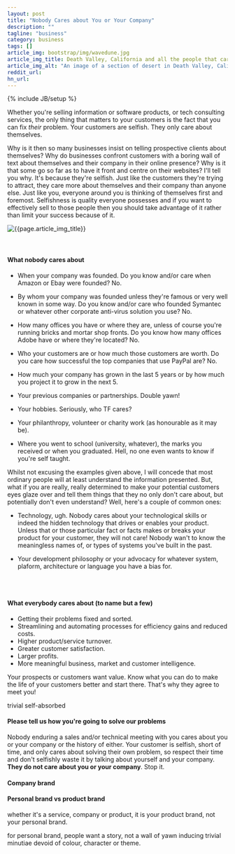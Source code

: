 ```yaml
---
layout: post
title: "Nobody Cares about You or Your Company"
description: ""
tagline: "business"
category: business
tags: []
article_img: bootstrap/img/wavedune.jpg
article_img_title: Death Valley, California and all the people that care about you and your company.
article_img_alt: "An image of a section of desert in Death Valley, California and all the people that care about you and your company"
reddit_url:
hn_url:
---
```

{% include JB/setup %}
<div class="intro">
  <div class="intro-txt">
<p>
Whether you're selling information or software products, or tech consulting services, the only thing that matters to your customers is the fact that you can fix <i>their</i> problem. Your customers are selfish. They only care about themselves. 
</p>
<p>
Why is it then so many businesses insist on telling prospective clients about themselves? Why do businesses confront customers with a boring wall of text about themselves and their company in their online presence? Why is it that some go so far as to have it front and centre on their websites? I'll tell you why. It's because they're selfish. Just like the customers they're trying to attract, they care more about themselves and their company than anyone else. Just like you, everyone around you is thinking of themselves first and foremost. Selfishness is quality everyone possesses and if you want to effectively sell to those people then you should take advantage of it rather than limit your success because of it.
</p>
  </div>
<div class="intro-img-border">
<div class="intro-img-bevel">
<div class="intro-img">
<img class="article-image" alt="{{page.article_img_title}}" title="{{page.article_img_title}}" src="{{ASSET_PATH}}/{{page.article_img}}"/>
</div>
</div>
</div>
</div>

<br/>
<br/>


#### What nobody cares about

 * When your company was founded. Do you know and/or care when Amazon or Ebay were founded? No. 

 * By whom your company was founded unless they're famous or very well known in some way. Do you know and/or care who founded Symantec or whatever other corporate anti-virus solution you use? No.

 * How many offices you have or where they are, unless of course you're running bricks and mortar shop fronts. Do you know how many offices Adobe have or where they're located? No.

 * Who your customers are or how much those customers are worth. Do you care how successful the top companies that use PayPal are? No.

 * How much your company has grown in the last 5 years or by how much you project it to grow in the next 5.

 * Your previous companies or partnerships. Double yawn!

 * Your hobbies. Seriously, who TF cares?

 * Your philanthropy, volunteer or charity work (as honourable as it may be).

 * Where you went to school (university, whatever), the marks you received or when you graduated. Hell, no one even wants to know if you're self taught. 

Whilst not excusing the examples given above, I will concede that most ordinary people will at least understand the information presented. But, what if you are really, really determined to make your potential customers eyes glaze over and tell them things that they no only don't care about, but potentially don't even understand? Well, here's a couple of common ones: 

 * Technology, ugh. Nobody cares about your technological skills or indeed the hidden technology that drives or enables your product. Unless that or those particular fact or facts makes or breaks your product for your customer, they will not care! Nobody wan't to know the meaningless names of, or types of systems you've built in the past.
 
 * Your development philosophy or your advocacy for whatever system, plaform, architecture or language you have a bias for.

<br/>
<br/>

#### What everybody cares about (to name but a few)

 * Getting their problems fixed and sorted. 
 * Streamlining and automating processes for efficiency gains and reduced costs.
 * Higher product/service turnover.
 * Greater customer satisfaction.
 * Larger profits.
 * More meaningful business, market and customer intelligence. 




Your prospects or customers want value. Know what you can do to make the life of your customers better and start there. That's why they agree to meet you!


trivial
self-absorbed







 
#### Please tell us how you're going to solve our problems
 Nobody enduring a sales and/or technical meeting with you cares about you or your company or the history of either. Your customer is selfish, short of time, and only cares about solving their own problem, so respect their time and don't selfishly waste it by talking about yourself and your company. **They do not care about you or your company**. Stop it.




 
 
 
 





#### Company brand




#### Personal brand vs product brand
whether it's a service, company or product, it is your product brand, not your personal brand.

for personal brand, people want a story, not a wall of yawn inducing trivial minutiae devoid of colour, character or theme. 




 